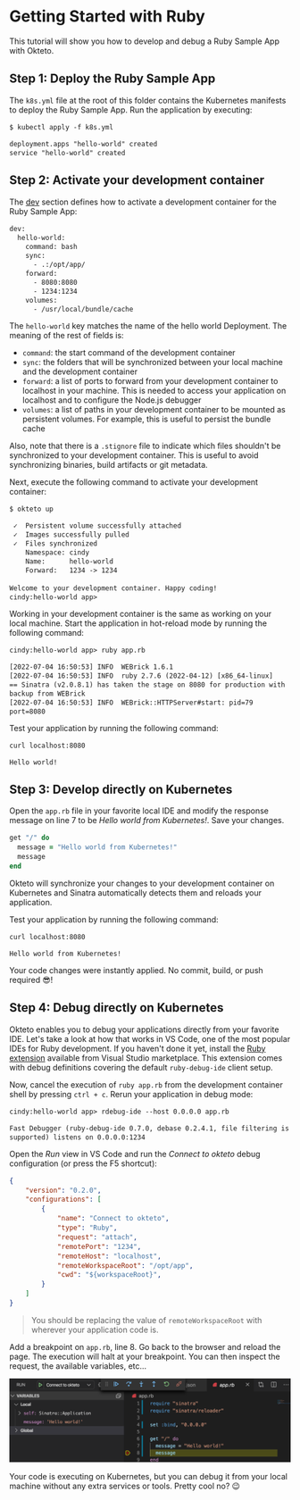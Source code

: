 # Getting Started with Ruby

This tutorial will show you how to develop and debug a Ruby Sample App with Okteto.

## Step 1: Deploy the Ruby Sample App

The `k8s.yml` file at the root of this folder contains the Kubernetes manifests to deploy the Ruby Sample App.
Run the application by executing:

```console
$ kubectl apply -f k8s.yml
```

```
deployment.apps "hello-world" created
service "hello-world" created
```

## Step 2: Activate your development container

The [dev](reference/manifest.mdx#dev-object-optional) section defines how to activate a development container for the Ruby Sample App:

```
dev:
  hello-world:
    command: bash
    sync:
      - .:/opt/app/
    forward:
      - 8080:8080
      - 1234:1234
    volumes:
      - /usr/local/bundle/cache
```

The `hello-world` key matches the name of the hello world Deployment. The meaning of the rest of fields is:
- `command`: the start command of the development container
- `sync`: the folders that will be synchronized between your local machine and the development container
- `forward`: a list of ports to forward from your development container to localhost in your machine. This is needed to access your application on localhost and to configure the Node.js debugger
- `volumes`: a list of paths in your development container to be mounted as persistent volumes. For example, this is useful to persist the bundle cache

Also, note that there is a `.stignore` file to indicate which files shouldn't be synchronized to your development container.
This is useful to avoid synchronizing binaries, build artifacts or git metadata.

Next, execute the following command to activate your development container:

```console
$ okteto up
```

```console
 ✓  Persistent volume successfully attached
 ✓  Images successfully pulled
 ✓  Files synchronized
    Namespace: cindy
    Name:      hello-world
    Forward:   1234 -> 1234

Welcome to your development container. Happy coding!
cindy:hello-world app>
```

Working in your development container is the same as working on your local machine.
Start the application in hot-reload mode by running the following command:

```console
cindy:hello-world app> ruby app.rb
```

```console
[2022-07-04 16:50:53] INFO  WEBrick 1.6.1
[2022-07-04 16:50:53] INFO  ruby 2.7.6 (2022-04-12) [x86_64-linux]
== Sinatra (v2.0.8.1) has taken the stage on 8080 for production with backup from WEBrick
[2022-07-04 16:50:53] INFO  WEBrick::HTTPServer#start: pid=79 port=8080
```

Test your application by running the following command:

```console
curl localhost:8080
```

```console
Hello world!
```

## Step 3: Develop directly on Kubernetes

Open the `app.rb` file in your favorite local IDE and modify the response message on line 7 to be *Hello world from Kubernetes!*. Save your changes.

```ruby
get "/" do
  message = "Hello world from Kubernetes!"
  message
end
```

Okteto will synchronize your changes to your development container on Kubernetes and Sinatra automatically detects them and reloads your application.

Test your application by running the following command:

```console
curl localhost:8080
```

```console
Hello world from Kubernetes!
```

Your code changes were instantly applied. No commit, build, or push required 😎!

## Step 4: Debug directly on Kubernetes

Okteto enables you to debug your applications directly from your favorite IDE. Let's take a look at how that works in VS Code, one of the most popular IDEs for Ruby development. If you haven't done it yet, install the [Ruby extension](https://marketplace.visualstudio.com/items?itemName=rebornix.Ruby) available from Visual Studio marketplace. This extension comes with debug definitions covering the default `ruby-debug-ide` client setup.

Now, cancel the execution of `ruby app.rb` from the development container shell by pressing `ctrl + c`. Rerun your application in debug mode:

```console
cindy:hello-world app> rdebug-ide --host 0.0.0.0 app.rb
```

```console
Fast Debugger (ruby-debug-ide 0.7.0, debase 0.2.4.1, file filtering is supported) listens on 0.0.0.0:1234
```

Open the _Run_  view in VS Code and run the *Connect to okteto* debug configuration (or press the F5 shortcut):

```json
{
    "version": "0.2.0",
    "configurations": [
        {
            "name": "Connect to okteto",
            "type": "Ruby",
            "request": "attach",
            "remotePort": "1234",
            "remoteHost": "localhost",
            "remoteWorkspaceRoot": "/opt/app",
            "cwd": "${workspaceRoot}",
        }
    ]
}
```

> You should be replacing the value of `remoteWorkspaceRoot` with wherever your application code is.

Add a breakpoint on `app.rb`, line 8. Go back to the browser and reload the page. The execution will halt at your breakpoint. You can then inspect the request, the available variables, etc...

![Ruby halt](images/ruby-halt.png)

Your code is executing on Kubernetes, but you can debug it from your local machine without any extra services or tools. Pretty cool no? 😉
